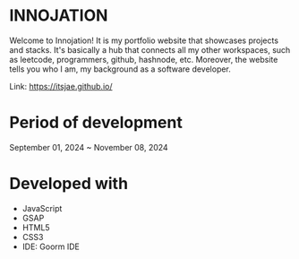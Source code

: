 # INNOJATION 
Welcome to Innojation!
It is my portfolio website that showcases projects and stacks.
It's basically a hub that connects all my other workspaces, such as leetcode, programmers, github, hashnode, etc.
Moreover, the website tells you who I am, my background as a software developer.

Link: <https://itsjae.github.io/>
# Period of development
September 01, 2024 ~ November 08, 2024
# Developed with
+ JavaScript
+ GSAP
+ HTML5
+ CSS3
+ IDE: Goorm IDE
